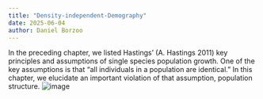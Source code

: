 ```yaml
---
title: "Density-independent-Demography"
date: 2025-06-04 
author: Daniel Borzoo 
---
```

In the preceding chapter, we listed Hastings’ (A. Hastings 2011) key principles and assumptions of single species population growth. One of the key assumptions is that “all individuals in a population are identical.” In this chapter, we elucidate an important violation of that assumption, population structure.
![image](https://github.com/user-attachments/assets/43c977a3-19b2-44d0-b876-ccf50d8da7ef)
